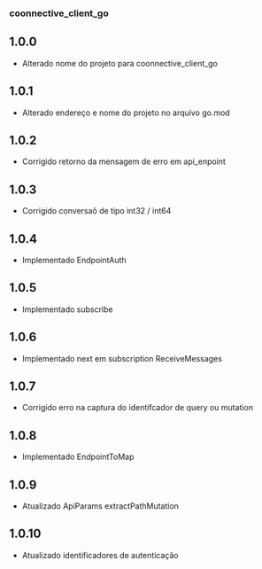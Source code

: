 ### coonnective_client_go

## 1.0.0
* Alterado nome do projeto para coonnective_client_go

## 1.0.1
* Alterado endereço e nome do projeto no arquivo go.mod

## 1.0.2
* Corrigido retorno da mensagem de erro em api_enpoint

## 1.0.3
* Corrigido conversaõ de tipo int32 / int64

## 1.0.4
* Implementado EndpointAuth

## 1.0.5
* Implementado subscribe

## 1.0.6
* Implementado next em subscription ReceiveMessages

## 1.0.7
* Corrigido erro na captura do identifcador de query ou mutation

## 1.0.8
* Implementado EndpointToMap

## 1.0.9
* Atualizado ApiParams extractPathMutation

## 1.0.10
* Atualizado identificadores de autenticação